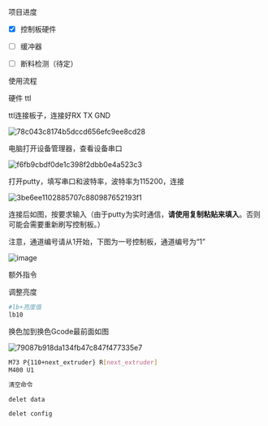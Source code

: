项目进度

* [X] 控制板硬件
* [ ] 缓冲器
* [ ] 断料检测（待定）


使用流程

硬件 ttl

ttl连接板子，连接好RX TX GND

![78c043c8174b5dccd656efc9ee8cd28](https://github.com/llleeeqi/AP-AMS/assets/112042909/c27c9c45-80da-430b-8edd-bce855b31cc9)

电脑打开设备管理器，查看设备串口

![f6fb9cbdf0de1c398f2dbb0e4a523c3](https://github.com/llleeeqi/AP-AMS/assets/112042909/3bb0fd42-0be7-4a63-96e3-06d9f1c07342)

打开putty，填写串口和波特率，波特率为115200，连接

![3be6ee1102885707c880987652193f1](https://github.com/llleeeqi/AP-AMS/assets/112042909/111a0b66-e995-4b58-894b-53680304a073)

连接后如图，按要求输入（由于putty为实时通信，**请使用复制粘贴来填入**。否则可能会需要重新刷写控制板。）

注意，通道编号请从1开始，下图为一号控制板，通道编号为“1”

![image](https://github.com/llleeeqi/AP-AMS/assets/112042909/d3b3974d-8646-49a2-b4f8-5a19a94ebf92)

额外指令

调整亮度

```bash
#lb+亮度值
lb10
```

换色加到换色Gcode最前面如图

![79087b918da134fb47c847f477335e7](https://github.com/llleeeqi/AP-AMS/assets/112042909/86bc0a6d-bd87-4855-bb83-da3ded0771c2)

```bash
M73 P{110+next_extruder} R[next_extruder]
M400 U1
```

```bash
清空命令

delet data

delet config
```
